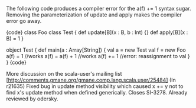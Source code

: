 The following code produces a compiler error for the a(f) += 1 syntax sugar.  Removing the parameterization of update and apply makes the compiler error go away.

{code}
class Foo
class Test {
	def update[B](x : B, b : Int) {}
	def apply[B](x : B) = 1
}

object Test {
	def main(a : Array[String]) {
		val a = new Test
		val f = new Foo
		a(f) = 1 //works
		a(f) = a(f) + 1 //works
		a(f) += 1 //error: reassignment to val
	}
}
{code}

More discussion on the scala-user's mailing list [http://comments.gmane.org/gmane.comp.lang.scala.user/25484]
(In r21635) Fixed bug in update method visibility which caused x += y not
to find x's update method when defined generically.  Closes SI-3278.
Already reviewed by odersky.
